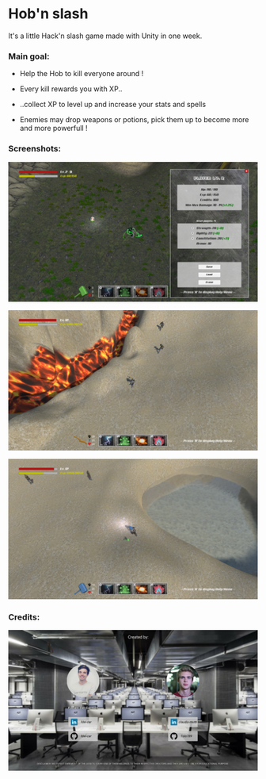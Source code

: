 # Hob'n slash

It's a little Hack'n slash game made with Unity in one week.

### Main goal:

- Help the Hob to kill everyone around !

- Every kill rewards you with XP..

- ..collect XP to level up and increase your stats and spells

- Enemies may drop weapons or potions, pick them up to become more and more powerfull !

### Screenshots:

![alt tag](https://github.com/fdel-car/Hob-n-slash/blob/master/screenshots/player-panel.png)

![alt tag](https://github.com/fdel-car/Hob-n-slash/blob/master/screenshots/lava-desert.png)

![alt tag](https://github.com/fdel-car/Hob-n-slash/blob/master/screenshots/water-desert.png)

### Credits:

![alt tag](https://github.com/fdel-car/Hob-n-slash/blob/master/screenshots/loading-screen.png)
